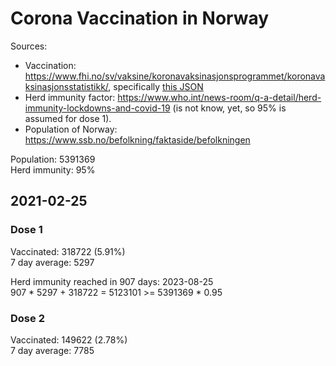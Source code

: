 # Corona Vaccination in Norway

Sources:

- Vaccination: <https://www.fhi.no/sv/vaksine/koronavaksinasjonsprogrammet/koronavaksinasjonsstatistikk/>, specifically [this JSON](https://www.fhi.no/api/chartdata/api/99119)
- Herd immunity factor: <https://www.who.int/news-room/q-a-detail/herd-immunity-lockdowns-and-covid-19> (is not know, yet, so 95% is assumed for dose 1).
- Population of Norway: <https://www.ssb.no/befolkning/faktaside/befolkningen>



Population: 5391369  
Herd immunity: 95%  

## 2021-02-25

### Dose 1

Vaccinated: 318722 (5.91%)  
7 day average: 5297

Herd immunity reached in 907 days: 2023-08-25  
907 * 5297 + 318722 = 5123101 >= 5391369 * 0.95

### Dose 2

Vaccinated: 149622 (2.78%)  
7 day average: 7785


